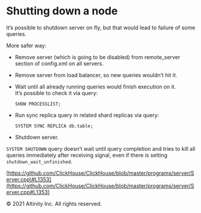 # Shutting down a node

It’s possible to shutdown server on fly, but that would lead to failure of some queries.

More safer way:

* Remove server \(which is going to be disabled\) from remote\_server section of config.xml on all servers.
* Remove server from load balancer, so new queries wouldn’t hit it.
* Wait until all already running queries would finish execution on it.  
  It’s possible to check it via query:

  ```text
  SHOW PROCESSLIST;
  ```

* Run sync replica query in related shard replicas via query:

  ```text
  SYSTEM SYNC REPLICA db.table;
  ```

* Shutdown server.

`SYSTEM SHUTDOWN` query doesn’t wait until query completion and tries to kill all queries immediately after receiving signal, even if there is setting `shutdown_wait_unfinished`.

[https://github.com/ClickHouse/ClickHouse/blob/master/programs/server/Server.cpp\#L1353](https://github.com/ClickHouse/ClickHouse/blob/master/programs/server/Server.cpp#L1353)

© 2021 Altinity Inc. All rights reserved.

